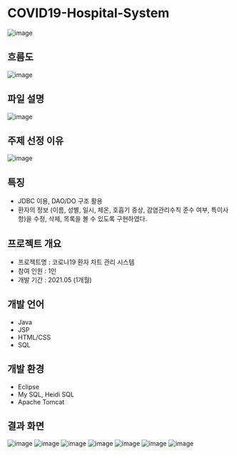 # COVID19-Hospital-System
![image](https://user-images.githubusercontent.com/82020828/222182138-b7fd48b1-285a-4ae0-a211-ff052e9607ba.png)

## 흐름도
![image](https://user-images.githubusercontent.com/82020828/222183817-9f14f6a4-a760-482c-a779-b2aadf7be6db.png)

## 파일 설명
![image](https://user-images.githubusercontent.com/82020828/222183866-440ccd8f-d54b-4873-a0ab-2fc20a331eff.png)


## 주제 선정 이유
![image](https://user-images.githubusercontent.com/82020828/222182217-5fd541f0-9212-4368-b635-79b4b85ddd4f.png)

## 특징
- JDBC 이용, DAO/DO 구조 활용
- 환자의 정보 (이름, 성별, 일시, 체온, 호흡기 증상, 감염관리수칙 준수 여부, 특이사항)을 수정, 삭제, 목록을 볼 수 있도록 구현하였다.

## 프로젝트 개요
- 프로젝트명 : 코로나19 환자 차트 관리 시스템
- 참여 인원 : 1인
- 개발 기간 : 2021.05 (1개월)

## 개발 언어
- Java
- JSP
- HTML/CSS
- SQL

## 개발 환경
- Eclipse
- My SQL, Heidi SQL
- Apache Tomcat

## 결과 화면
![image](https://user-images.githubusercontent.com/82020828/222184626-ac9423ec-5a56-41df-9702-1adc1cad62f0.png)
![image](https://user-images.githubusercontent.com/82020828/222184666-a608b65a-b999-449e-93be-79d3db65cc79.png)
![image](https://user-images.githubusercontent.com/82020828/222184710-f8e8b072-8166-4cb0-9d52-99c53b7889a3.png)
![image](https://user-images.githubusercontent.com/82020828/222184756-27eb87b8-6154-481a-bcc3-2e4af21e3b40.png)
![image](https://user-images.githubusercontent.com/82020828/222184795-0ad9f595-d78a-405e-a288-e981de84c2fb.png)
![image](https://user-images.githubusercontent.com/82020828/222184830-c8f9d681-7df0-49ee-831c-b09fc32f5497.png)
![image](https://user-images.githubusercontent.com/82020828/222184875-33b92f58-3df8-419c-af74-d41a21c0880f.png)
